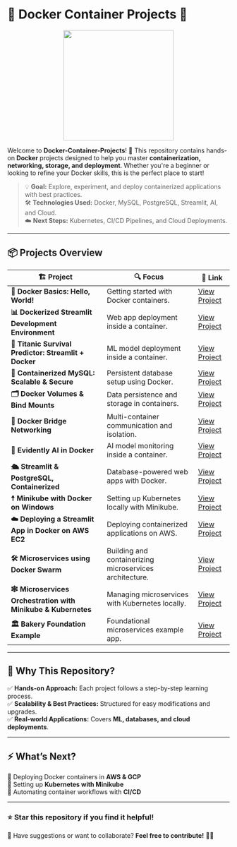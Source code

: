 # 🐳 **Docker Container Projects** 🚀  

<div align="center">
  <img src="https://media.giphy.com/media/f6hnhHkks8bk4jwjh3/giphy.gif" width="250"/>
</div>  

Welcome to **Docker-Container-Projects**! 🌊 This repository contains hands-on **Docker** projects designed to help you master **containerization, networking, storage, and deployment**. Whether you're a beginner or looking to refine your Docker skills, this is the perfect place to start!  

> 💡 **Goal:** Explore, experiment, and deploy containerized applications with best practices.  
> 🛠️ **Technologies Used:** Docker, MySQL, PostgreSQL, Streamlit, AI, and Cloud.  
> ☁️ **Next Steps:** Kubernetes, CI/CD Pipelines, and Cloud Deployments.  

---

## 📦 **Projects Overview**  

| 🏗️ Project | 🔍 Focus | 🔗 Link |
|------------|---------|---------|
| **🐳 Docker Basics: Hello, World!** | Getting started with Docker containers. | [View Project](https://github.com/manya1604/Docker-Container-Projects/tree/main/Docker_Basics_HelloWorld) |
| **📊 Dockerized Streamlit Development Environment** | Web app deployment inside a container. | [View Project](https://github.com/manya1604/Docker-Container-Projects/tree/main/Dockerized%20Streamlit%20Development%20Environment) |
| **🚢 Titanic Survival Predictor: Streamlit + Docker** | ML model deployment inside a container. | [View Project](https://github.com/manya1604/Docker-Container-Projects/tree/main/Titanic%20Survival%20Predictor%20Containerized%20Streamlit%20App) |
| **🐬 Containerized MySQL: Scalable & Secure** | Persistent database setup using Docker. | [View Project](https://github.com/manya1604/Docker-Container-Projects/tree/main/Containerized%20MySQL%3A%20Scalable%20%26%20Secure) |
| **🗂️ Docker Volumes & Bind Mounts** | Data persistence and storage in containers. | [View Project](https://github.com/manya1604/Docker-Container-Projects/tree/main/Docker%20Volumes%20%26%20Bind%20Mounts%3A%20Ensuring%20Data%20Persistence%20in%20Linux%20Containers) |
| **🔗 Docker Bridge Networking** | Multi-container communication and isolation. | [View Project](https://github.com/manya1604/Docker-Container-Projects/tree/main/Docker%20Bridge%3A%20Balancing%20Isolation%20%26%20Connectivity) |
| **🧠 Evidently AI in Docker** | AI model monitoring inside a container. | [View Project](https://github.com/manya1604/Docker-Container-Projects/tree/main/EvidentlyAI) |
| **🛳️ Streamlit & PostgreSQL, Containerized** | Database-powered web apps with Docker. | [View Project](https://github.com/manya1604/Docker-Container-Projects/tree/main/Streamlit%20%26%20PostgreSQL%2C%20Containerized) |
| **☨ Minikube with Docker on Windows** | Setting up Kubernetes locally with Minikube. | [View Project](https://github.com/manya1604/Docker-Container-Projects/tree/main/Minikube%20with%20Docker%20on%20Windows) |
| **☁️ Deploying a Streamlit App in Docker on AWS EC2** | Deploying containerized applications on AWS. | [View Project](https://github.com/manya1604/Docker-Container-Projects/tree/main/Deploying%20a%20Streamlit%20App%20in%20Docker%20on%20AWS%20EC2) |
| **🛠️ Microservices using Docker Swarm** | Building and containerizing microservices architecture. | [View Project](https://github.com/manya1604/Docker-Container-Projects/tree/main/Microservices%20Architecture%20using%20Docker%20Swarm) |
| **🕸️ Microservices Orchestration with Minikube & Kubernetes** | Managing microservices with Kubernetes locally. | [View Project](https://github.com/manya1604/Docker-Container-Projects/tree/main/Microservices%20Orchestration%20with%20Minikube%20%26%20Kubernetes) |
| **🏛️ Bakery Foundation Example** | Foundational microservices example app. | [View Project](https://github.com/manya1604/Docker-Container-Projects/tree/main/Bakery_Foundation_Example) |



---

## 🚀 **Why This Repository?**  

✅ **Hands-on Approach:** Each project follows a step-by-step learning process.  
✅ **Scalability & Best Practices:** Structured for easy modifications and upgrades.  
✅ **Real-world Applications:** Covers **ML, databases, and cloud deployments**.  

---

## ⚡ **What’s Next?**  

🔹 Deploying Docker containers in **AWS & GCP**  
🔹 Setting up **Kubernetes with Minikube**  
🔹 Automating container workflows with **CI/CD**  

---
### ⭐ **Star this repository** if you find it helpful!  
💬 Have suggestions or want to collaborate? **Feel free to contribute!** 🚀🐳  

